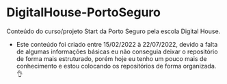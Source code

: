 # DigitalHouse-PortoSeguro
Conteúdo do curso/projeto Start da Porto Seguro pela escola Digital House.

 - Este conteúdo foi criado entre 15/02/2022 à 22/07/2022, devido a falta de algumas informações básicas eu não conseguia deixar
o repositório de forma mais estruturado, porém hoje eu tenho um pouco mais de conhecimento e estou colocando os repositórios de 
forma organizada. :ok_hand:
